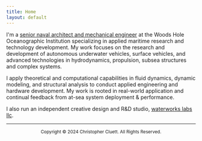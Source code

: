 ```yaml
---
title: Home
layout: default
---
```


I'm a [senior naval architect and mechanical engineer](https://www2.whoi.edu/staff/ccluett/) at the Woods Hole Oceanographic Institution specializing in applied maritime research and technology development. My work focuses on the research and development of autonomous underwater vehicles, surface vehicles, and advanced technologies in hydrodynamics, propulsion, subsea structures and complex systems.

I apply theoretical and computational capabilities in fluid dynamics, dynamic modeling, and structural analysis to conduct applied engineering and hardware development. My work is rooted in real-world application and continual feedback from at-sea system deployment & performance.

I also run an independent creative design and R&D studio, [waterworks labs llc](https://waterworkslabs.com).

---------
<p style="text-align: center;"> <sup>  Copyright © 2024 Christopher Cluett. All Rights Reserved. </sup> </p> 


<!---
{% include figure.html img="ULRAUV-render-1.jpg" width="100%" %}

{% include figure.html img="render-9-shark.jpg" width="100%" %}

{% include figure.html img="4knots,100rpm_1.JPG" width="100%" %}

## expertise
* Surface vessel and subsea vehicle design, analysis, and testing
* Design and fabrication of metal, plastic and composite structures for surface and subsea environments
* Electric powertrain design and analysis for marine vehicles
* Hydrodynamics of UUVs
* Solid and surface modeling
* Linear and non-linear FEA
* RANS CFD modeling
* 6DOF dynamic modeling of UUVs
* Tow tank testing and data acquisition
---> 
